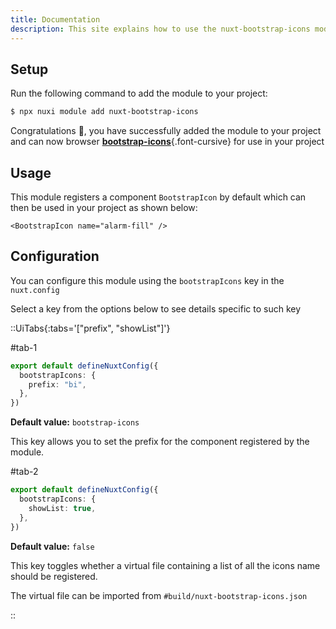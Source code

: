 ```yaml
---
title: Documentation
description: This site explains how to use the nuxt-bootstrap-icons module.
---
```


## Setup

Run the following command to add the module to your project:

```bash [>_]
$ npx nuxi module add nuxt-bootstrap-icons
```

Congratulations 🎉, you have successfully added the module to your project and can now browser [**bootstrap-icons**](https://icons.getbootstrap.com){.font-cursive} for use in your project

## Usage

This module registers a component `BootstrapIcon` by default which can then be used in your project as shown below:

```vue [YourComponent]
<BootstrapIcon name="alarm-fill" />
```

## Configuration

You can configure this module using the `bootstrapIcons` key in the `nuxt.config`

Select a key from the options below to see details specific to such key

::UiTabs{:tabs='["prefix", "showList"]'}

#tab-1
```ts [nuxt.config]
export default defineNuxtConfig({
  bootstrapIcons: {
    prefix: "bi",
  },
})
```

**Default value:** `bootstrap-icons`

This key allows you to set the prefix for the component registered by the module.

#tab-2
```ts [nuxt.config]
export default defineNuxtConfig({
  bootstrapIcons: {
    showList: true,
  },
})
```

**Default value:** `false`

This key toggles whether a virtual file containing a list of all the icons name should be registered.

The virtual file can be imported from `#build/nuxt-bootstrap-icons.json`

::
